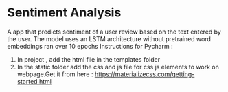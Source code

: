 # Sentiment Analysis
A app that predicts sentiment of a user review based on the text entered by the user.
The model uses an LSTM architecture without pretrained word embeddings ran over 10 epochs
Instructions for Pycharm :
1) In project , add the html file in the templates folder
2) In the static folder add the css and js file for css js elements to work on webpage.Get it from here : https://materializecss.com/getting-started.html

